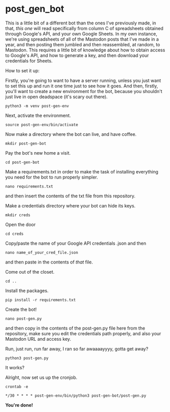 # post_gen_bot
This is a little bit of a different bot than the ones I've previously made, in that, *this one* will read specifically from column C of spreadsheets obtained through Google's API, and your own Google Sheets. In my own instance, we're using spreadsheets of all of the Mastodon posts that I've made in a year, and then posting them jumbled and then reassembled, at random, to Mastodon. This requires a little bit of knowledge about how to obtain access to Google's API, and how to generate a key, and then download your credentials for Sheets.

How to set it up:

Firstly, you're going to want to have a server running, unless you just want to set this up and run it one time just to see how it goes. And then, firstly, you'll want to create a new environment for the bot, because you shouldn't just live in open deadspace (it's scary out there).

```
python3 -m venv post-gen-env
```

Next, activate the environment.
```
source post-gen-env/bin/activate
```
Now make a directory where the bot can live, and have coffee.
```
mkdir post-gen-bot
```
Pay the bot's new home a visit.
```
cd post-gen-bot
```
Make a requirements.txt in order to make the task of installing everything you need for the bot to run properly simpler.
```
nano requirements.txt 
```
and then insert the contents of the txt file from this repository.

Make a credentials directory where your bot can hide its keys.
```
mkdir creds
```
Open the door
```
cd creds
```
Copy/paste the name of your Google API credentials .json and then
```
nano name_of_your_cred_file.json
```
and then paste in the contents of *that* file.

Come out of the closet.
```
cd ..
```
Install the packages.
```
pip install -r requirements.txt
```
Create the bot!
```
nano post-gen.py
```
and then copy in the contents of the post-gen.py file here from the repository, make sure you edit the credentials path properly, and also your Mastodon URL and access key.

Run, just run, run far away, I ran so far awaaaayyyy, gotta get away?
```
python3 post-gen.py
```
It works?

Alright, now set us up the cronjob.
```
crontab -e
```
```
*/30 * * * * post-gen-env/bin/python3 post-gen-bot/post-gen.py
```
**You're done!**
